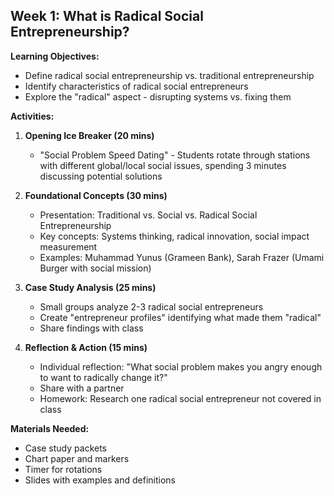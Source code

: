 ## **Week 1: What is Radical Social Entrepreneurship?**

**Learning Objectives:**
- Define radical social entrepreneurship vs. traditional entrepreneurship
- Identify characteristics of radical social entrepreneurs
- Explore the "radical" aspect - disrupting systems vs. fixing them

**Activities:**
1. **Opening Ice Breaker (20 mins)**
   - "Social Problem Speed Dating" - Students rotate through stations with different global/local social issues, spending 3 minutes discussing potential solutions

2. **Foundational Concepts (30 mins)**
   - Presentation: Traditional vs. Social vs. Radical Social Entrepreneurship
   - Key concepts: Systems thinking, radical innovation, social impact measurement
   - Examples: Muhammad Yunus (Grameen Bank), Sarah Frazer (Umami Burger with social mission)

3. **Case Study Analysis (25 mins)**
   - Small groups analyze 2-3 radical social entrepreneurs
   - Create "entrepreneur profiles" identifying what made them "radical"
   - Share findings with class

4. **Reflection & Action (15 mins)**
   - Individual reflection: "What social problem makes you angry enough to want to radically change it?"
   - Share with a partner
   - Homework: Research one radical social entrepreneur not covered in class

**Materials Needed:**
- Case study packets
- Chart paper and markers
- Timer for rotations
- Slides with examples and definitions


